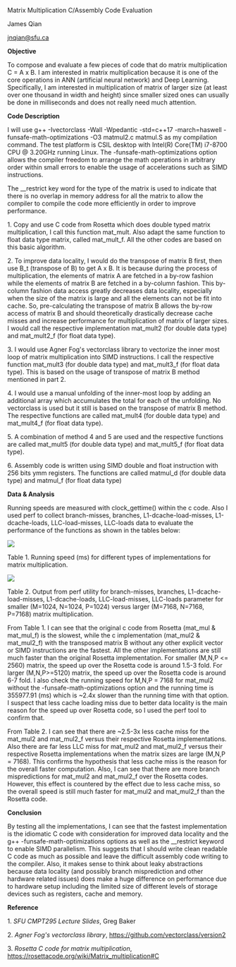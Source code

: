 Matrix Multiplication C/Assembly Code Evaluation

James Qian

<jnqian@sfu.ca>

**Objective**

To compose and evaluate a few pieces of code that do matrix
multiplication C = A x B. I am interested in matrix multiplication
because it is one of the core operations in ANN (artificial neural
network) and Deep Learning. Specifically, I am interested in
multiplication of matrix of larger size (at least over one thousand in
width and height) since smaller sized ones can usually be done in
milliseconds and does not really need much attention.

**Code Description**

I will use g++ -Ivectorclass -Wall -Wpedantic -std=c++17 -march=haswell
-funsafe-math-optimizations -O3 matmul2.c matmul.S as my compilation
command. The test platform is CSIL desktop with Intel(R) Core(TM)
i7-8700 CPU @ 3.20GHz running Linux. The -funsafe-math-optimizations
option allows the compiler freedom to arrange the math operations in
arbitrary order within small errors to enable the usage of accelerations
such as SIMD instructions.

The \_\_restrict key word for the type of the matrix is used to indicate
that there is no overlap in memory address for all the matrix to allow
the compiler to compile the code more efficiently in order to improve
performance.

1\. Copy and use C code from Rosetta which does double typed matrix
multiplication, I call this function mat_mult. Also adapt the same
function to float data type matrix, called mat_mult_f. All the other
codes are based on this basic algorithm.

2\. To improve data locality, I would do the transpose of matrix B
first, then use B_t (transpose of B) to get A x B. It is because during
the process of multiplication, the elements of matrix A are fetched in a
by-row fashion while the elements of matrix B are fetched in a by-column
fashion. This by-column fashion data access greatly decreases data
locality, especially when the size of the matrix is large and all the
elements can not be fit into cache. So, pre-calculating the transpose of
matrix B allows the by-row access of matrix B and should theoretically
drastically decrease cache misses and increase performance for
multiplication of matrix of larger sizes. I would call the respective
implementation mat_mult2 (for double data type) and mat_mult2_f (for
float data type).

3\. I would use Agner Fog\'s vectorclass library to vectorize the inner
most loop of matrix multiplication into SIMD instructions. I call the
respective function mat_mult3 (for double data type) and mat_mult3_f
(for float data type). This is based on the usage of transpose of matrix
B method mentioned in part 2.

4\. I would use a manual unfolding of the inner-most loop by adding an
additional array which accumulates the total for each of the unfolding.
No vectorclass is used but it still is based on the transpose of matrix
B method. The respective functions are called mat_mult4 (for double data
type) and mat_mult4_f (for float data type).

5\. A combination of method 4 and 5 are used and the respective
functions are called mat_mult5 (for double data type) and mat_mult5_f
(for float data type).

6\. Assembly code is written using SIMD double and float instruction
with 256 bits ymm registers. The functions are called matmul_d (for
double data type) and matmul_f (for float data type)

**Data & Analysis**

Running speeds are measured with clock_gettime() within the c code. Also
I used perf to collect branch-misses, branches, L1-dcache-load-misses,
L1-dcache-loads, LLC-load-misses, LLC-loads data to evaluate the
performance of the functions as shown in the tables below:

![](./mdimages/media/image1.emf)

Table 1. Running speed (ms) for different types of implementations for
matrix multiplication.

![](./mdimages/media/image2.emf)

Table 2. Output from perf utility for branch-misses, branches,
L1-dcache-load-misses, L1-dcache-loads, LLC-load-misses, LLC-loads
parameter for smaller (M=1024, N=1024, P=1024) versus larger (M=7168,
N=7168, P=7168) matrix multiplication.

From Table 1. I can see that the original c code from Rosetta (mat_mul &
mat_mul_f) is the slowest, while the c implementation (mat_mul2 &
mat_mul2_f) with the transposed matrix B without any other explicit
vector or SIMD instructions are the fastest. All the other
implementations are still much faster than the original Rosetta
implementation. For smaller (M,N,P \<= 2560) matrix, the speed up over
the Rosetta code is around 1.5-3 fold. For larger (M,N,P\>=5120) matrix,
the speed up over the Rosetta code is around 6-7 fold. I also check the
running speed for M,N,P = 7168 for mat_mul2 without the
-funsafe-math-optimizations option and the running time is 355977.91
(ms) which is \~2.4x slower than the running time with that option. I
suspect that less cache loading miss due to better data locality is the
main reason for the speed up over Rosetta code, so I used the perf tool
to confirm that.

From Table 2. I can see that there are \~2.5-3x less cache miss for the
mat_mul2 and mat_mul2_f versus their respective Rosetta implementations.
Also there are far less LLC miss for mat_mul2 and mat_mul2_f versus
their respective Rosetta implementations when the matrix sizes are large
(M,N,P = 7168). This confirms the hypothesis that less cache miss is the
reason for the overall faster computation. Also, I can see that there
are more branch mispredictions for mat_mul2 and mat_mul2_f over the
Rosetta codes. However, this effect is countered by the effect due to
less cache miss, so the overall speed is still much faster for mat_mul2
and mat_mul2_f than the Rosetta code.

**Conclusion**

By testing all the implementations, I can see that the fastest
implementation is the idiomatic C code with consideration for improved
data locality and the g++ -funsafe-math-optimizations options as well as
the \_\_restrict keyword to enable SIMD parallelism. This suggests that
I should write clean readable C code as much as possible and leave the
difficult assembly code writing to the compiler. Also, it makes sense to
think about leaky abstractions because data locality (and possibly
branch misprediction and other hardware related issues) does make a huge
difference on performance due to hardware setup including the limited
size of different levels of storage devices such as registers, cache and
memory.

**Reference**

1\. *SFU CMPT295 Lecture Slides*, Greg Baker

2\. *Agner Fog\'s vectorclass library*,
<https://github.com/vectorclass/version2>

3\. *Rosetta C code for matrix multiplication*,
<https://rosettacode.org/wiki/Matrix_multiplication#C>
